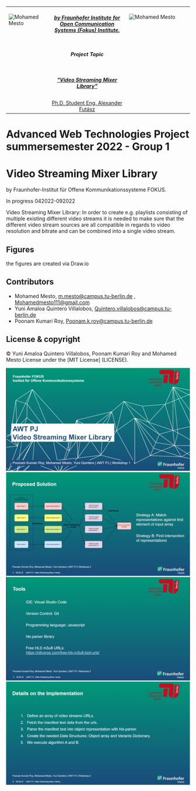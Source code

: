 <table border=0>
<tr border=0>
<td> <img align="left"  alt="Mohamed Mesto" width="100px" height='60px' src="https://www.ods.tu-berlin.de/fileadmin/Aperto_design/img/logo_01.gif"/> </td>
  <td align="center"> <h5><a href="https://www.fokus.fraunhofer.de/en">by Fraunhofer Institute for Open Communication Systems (Fokus) Institute.</a></h5> </td>
  <td>  <img align="right"  alt="Mohamed Mesto" width="160px" height='60px' src="https://www.fokus.fraunhofer.de/assets/logo-860812875da0f0aa4d5ea48e795aac93b09affdb637eae121b367da604de8737.png"/></td>
</tr>
<tr border=0>
<td> </td><td  align="center"> <h5> Project Topic </h5> </td><td> </td>
</tr>
<tr border=0>
<td> </td><td> </td><td> </td>
</tr>
  <tr>
    <td> </td>
<td align="center"><h5><a href="https://github.com/fraunhoferfokus">"Video Streaming Mixer Library"</a></h5></td>
    <td> </td>
</tr>
  <tr>
    <td> </td>  <td align="center"><a href='https://www.linkedin.com/in/alexander-futasz/'> Ph.D. Student Eng. Alexander Futász</a></td>
    <td> </td>
</tr>
</table>

# Advanced Web Technologies Project summersemester 2022 - Group 1
# Video Streaming Mixer Library
by Fraunhofer-Institut für Offene Kommunikationssysteme FOKUS.

In progress 042022-092022


Video Streaming Mixer Library: In order to create e.g. playlists consisting of multiple existing different video streams it is needed to make sure that the different video stream sources are all compatible in regards to video resolution and bitrate and can be combined into a single video stream.

## Figures
the figures are created via Draw.io

## Contributors
- Mohamed Mesto, m.mesto@campus.tu-berlin.de , Mohamedmesto111@gmail.com
- Yuni Amaloa Quintero Villalobos, Quintero.villalobos@campus.tu-berlin.de
- Poonam Kumari Roy, Poonam.k.roy@campus.tu-berlin.de

## License & copyright
© Yuni Amaloa Quintero Villalobos, Poonam Kumari Roy and Mohamed Mesto
License under the [MIT License] (LICENSE).

![](AWT2022VideoStreamingMixerLibrary.jpg)
![](Images/AWT2022_2.jpg)
![](Images/AWT2022_3.jpg)
![](Images/AWT2022_4.jpg)
